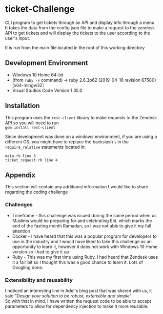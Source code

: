 # ticket-Challenge
CLI program to get tickets through an API and display info through a menu.
It takes the data from the config json file to make a request to the zendesk API to get tickets and will display the tickets to the user according to the user's input.  
  
It is run from the main file located in the root of this working directory
  
## Development Environment
- Windows 10 Home 64-bit
- (from `ruby -v` command) -> ruby 2.6.3p62 (2019-04-16 revision 67580) [x64-mingw32]
- Visual Studios Code Version 1.35.0
## Installation
This program uses the `rest-client` library to make requests to the Zendesk API so you will need to run  
`gem install rest-client`  
  
Since development was done on a windows environment, if you are using a different OS, you might have to replace the backslash `\` in the `require_relative` statements located in:  
```
main.rb line 3  
ticket_request.rb line 4
```
## Appendix
This section will contain any additional information I would like to share regarding the coding challenge  
### Challenges
- Timeframe - this challenge was issued during the same period when us Muslims would be preparing for and celebrating Eid, which marks the end of the fasting month Ramadan, so I was not able to give it my full attention
- Docker - I have heard that this was a popular program for developers to use in the industry and I would have liked to take this challenge as an opportunity to learn it, however it does not work with Windows 10 Home version so I had to give it up
- Ruby - This was my first time using Ruby. I had heard that Zendesk uses it a fair bit so I thought this was a good chance to learn it. Lots of Googling done.
### Extensibility and reusability
I noticed an interesting line in Adel's blog post that was shared with us, it said "*Design your solution to be robust, extensible and simple*"  
So with that in mind, I have written the request code to be able to accept parameters to allow for dependency injection to make it more reusable.

